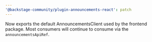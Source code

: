 ```yaml
---
'@backstage-community/plugin-announcements-react': patch
---
```


Now exports the default AnnouncementsClient used by the frontend package. Most consumers will continue to consume via the `announcementsApiRef`.
